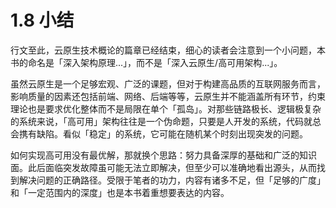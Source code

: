 # 1.8 小结

行文至此，云原生技术概论的篇章已经结束，细心的读者会注意到一个小问题，本书的命名是「深入架构原理...」，而不是「深入云原生/高可用架构...」。

虽然云原生是一个足够宏观、广泛的课题，但对于构建高品质的互联网服务而言，影响质量的因素还包括前端、网络、后端等等，云原生并不能涵盖所有环节，约束理论也是要求优化整体而不是局限在单个「孤岛」。对那些链路极长、逻辑极复杂的系统来说，「高可用」架构往往是一个伪命题，只要是人开发的系统，代码就总会携有缺陷。看似「稳定」的系统，它可能在随机某个时刻出现突发的问题。

如何实现高可用没有最优解，那就换个思路：努力具备深厚的基础和广泛的知识面。此后面临突发故障虽可能无法立即解决，但至少可以准确地看出源头，从而找到解决问题的正确路径。受限于笔者的功力，内容有诸多不足，但「足够的广度」和「一定范围内的深度」也是本书着重想要表达的内容。